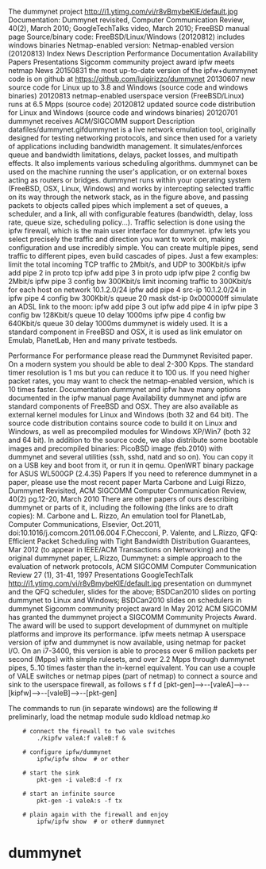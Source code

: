 The dummynet project
http://i1.ytimg.com/vi/r8vBmybeKlE/default.jpg
Documentation: Dummynet revisited, Computer Communication Review, 40(2), March 2010; GoogleTechTalks video, March 2010; FreeBSD manual page
Source/binary code: FreeBSD/Linux/Windows (20120812) includes windows binaries
Netmap-enabled version: Netmap-enabled version (20120813)
Index
News
Description
Performance
Documentation
Availability
Papers
Presentations
Sigcomm community project award
ipfw meets netmap
News
20150831 the most up-to-date version of the ipfw+dummynet code is on github at https://github.com/luigirizzo/dummynet
20130607 new source code for Linux up to 3.8 and Windows (source code and windows binaries)
20120813 netmap-enabled userspace version (FreeBSD/Linux) runs at 6.5 Mpps (source code)
20120812 updated source code distribution for Linux and Windows (source code and windows binaries)
20120701 dummynet receives ACM/SIGCOMM support
Description
 datafiles/dummynet.gifdummynet is a live network emulation tool, originally designed for testing networking protocols, and since then used for a variety of applications including bandwidth management. It simulates/enforces queue and bandwidth limitations, delays, packet losses, and multipath effects. It also implements various scheduling algorithms. dummynet can be used on the machine running the user's application, or on external boxes acting as routers or bridges.
 dummynet runs within your operating system (FreeBSD, OSX, Linux, Windows) and works by intercepting selected traffic on its way through the network stack, as in the figure above, and passing packets to objects called pipes which implement a set of queues, a scheduler, and a link, all with configurable features (bandwidth, delay, loss rate, queue size, scheduling policy...).
 Traffic selection is done using the ipfw firewall, which is the main user interface for dummynet. ipfw lets you select precisely the traffic and direction you want to work on, making configuration and use incredibly simple. You can create multiple pipes, send traffic to different pipes, even build cascades of pipes.
 Just a few examples:
 limit the total incoming TCP traffic to 2Mbit/s, and UDP to 300Kbit/s
     ipfw add pipe 2 in proto tcp
         ipfw add pipe 3 in proto udp
	     ipfw pipe 2 config bw 2Mbit/s
	         ipfw pipe 3 config bw 300Kbit/s
		 limit incoming traffic to 300Kbit/s for each host on network 10.1.2.0/24
		     ipfw add pipe 4 src-ip 10.1.2.0/24 in
		         ipfw pipe 4 config bw 300Kbit/s queue 20 mask dst-ip 0x000000ff
			 simulate an ADSL link to the moon:
			     ipfw add pipe 3 out
			         ipfw add pipe 4 in
				     ipfw pipe 3 config bw 128Kbit/s queue 10 delay 1000ms
				         ipfw pipe 4 config bw 640Kbit/s queue 30 delay 1000ms
					 dummynet is widely used. It is a standard component in FreeBSD and OSX, it is used as link emulator on Emulab, PlanetLab, Hen and many private testbeds.

Performance
For performance please read the Dummynet Revisited paper. On a modern system you should be able to deal 2-300 Kpps. The standard timer resolution is 1 ms but you can reduce it to 100 us.
If you need higher packet rates, you may want to check the netmap-enabled version, which is 10 times faster.
Documentation
dummynet and ipfw have many options documented in the ipfw manual page
Availability
dummynet and ipfw are standard components of FreeBSD and OSX. They are also available as external kernel modules for Linux and Windows (both 32 and 64 bit).
The source code distribution contains source code to build it on Linux and Windows, as well as precompiled modules for Windows XP/Win7 (both 32 and 64 bit).
In addition to the source code, we also distribute some bootable images and precompiled binaries:
PicoBSD image (feb.2010) with dummynet and several utilities (ssh, sshd, natd and so on). You can copy it on a USB key and boot from it, or run it in qemu.
OpenWRT binary package for ASUS WL500GP (2.4.35)
Papers
If you need to reference dummynet in a paper, please use the most recent paper
Marta Carbone and Luigi Rizzo, Dummynet Revisited, ACM SIGCOMM Computer Communication Review, 40(2) pg.12-20, March 2010
There are other papers of ours describing dummynet or parts of it, including the following (the links are to draft copies):
M. Carbone and L. Rizzo, An emulation tool for PlanetLab, Computer Communications, Elsevier, Oct.2011, doi:10.1016/j.comcom.2011.06.004
F.Checconi, P. Valente, and L.Rizzo, QFQ: Efficient Packet Scheduling with Tight Bandwidth Distribution Guarantees, Mar 2012 (to appear in IEEE/ACM Transactions on Networking)
and the original dummynet paper,
L.Rizzo, Dummynet: a simple approach to the evaluation of network protocols, ACM SIGCOMM Computer Communication Review 27 (1), 31-41, 1997
Presentations
GoogleTechTalk http://i1.ytimg.com/vi/r8vBmybeKlE/default.jpg presentation on dummynet and the QFQ scheduler,
slides for the above;
BSDCan2010 slides on porting dummynet to Linux and Windows;
BSDCan2010 slides on schedulers in dummynet
Sigcomm community project award
In May 2012 ACM SIGCOMM has granted the dummynet project a SIGCOMM Community Projects Award. The award will be used to support development of dummynet on multiple platforms and improve its performance.
ipfw meets netmap
A userspace version of ipfw and dummynet is now available, using netmap for packet I/O. On an i7-3400, this version is able to process over 6 million packets per second (Mpps) with simple rulesets, and over 2.2 Mpps through dummynet pipes, 5..10 times faster than the in-kernel equivalent.
You can use a couple of VALE switches or netmap pipes (part of netmap) to connect a source and sink to the userspace firewall, as follows
                s       f               f       d
		   [pkt-gen]-->--[valeA]-->--[kipfw]-->--[valeB]-->--[pkt-gen]

The commands to run (in separate windows) are the following
        # preliminarly, load the netmap module
	        sudo kldload netmap.ko

        # connect the firewall to two vale switches
	        ./kipfw valeA:f valeB:f &

        # configure ipfw/dummynet
	        ipfw/ipfw show  # or other

        # start the sink
	        pkt-gen -i valeB:d -f rx

        # start an infinite source
	        pkt-gen -i valeA:s -f tx

        # plain again with the firewall and enjoy
	        ipfw/ipfw show  # or other# dummynet
# dummynet
